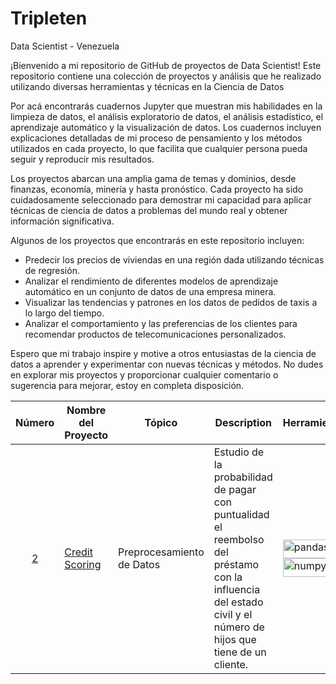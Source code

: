 # Tripleten


Data Scientist - Venezuela

¡Bienvenido a mi repositorio de GitHub de proyectos de Data Scientist! Este repositorio contiene una colección de proyectos y análisis que he realizado utilizando diversas herramientas y técnicas en la Ciencia de Datos

Por acá encontrarás cuadernos Jupyter que muestran mis habilidades en la limpieza de datos, el análisis exploratorio de datos, el análisis estadístico, el aprendizaje automático y la visualización de datos. Los cuadernos incluyen explicaciones detalladas de mi proceso de pensamiento y los métodos utilizados en cada proyecto, lo que facilita que cualquier persona pueda seguir y reproducir mis resultados.

Los proyectos abarcan una amplia gama de temas y dominios, desde finanzas, economía, minería y hasta pronóstico. Cada proyecto ha sido cuidadosamente seleccionado para demostrar mi capacidad para aplicar técnicas de ciencia de datos a problemas del mundo real y obtener información significativa.

Algunos de los proyectos que encontrarás en este repositorio incluyen:

* Predecir los precios de viviendas en una región dada utilizando técnicas de regresión.
* Analizar el rendimiento de diferentes modelos de aprendizaje automático en un conjunto de datos de una empresa minera.
* Visualizar las tendencias y patrones en los datos de pedidos de taxis a lo largo del tiempo.
* Analizar el comportamiento y las preferencias de los clientes para recomendar productos de telecomunicaciones personalizados.

Espero que mi trabajo inspire y motive a otros entusiastas de la ciencia de datos a aprender y experimentar con nuevas técnicas y métodos. No dudes en explorar mis proyectos y proporcionar cualquier comentario o sugerencia para mejorar, estoy en completa disposición.


| Número | Nombre del Proyecto | Tópico | Description | Herramientas |
| :---: | --- | --- | --- | --- |
| [2](https://github.com/Douglas94vzla/Tripleten-Projects/tree/main/2.%20An%C3%A1lisis%20del%20riesgo%20de%20incumplimiento%20de%20los%20prestatarios) | [Credit Scoring](https://github.com/Douglas94vzla/Tripleten-Projects/blob/main/2.%20An%C3%A1lisis%20del%20riesgo%20de%20incumplimiento%20de%20los%20prestatarios/2.%20An%C3%A1lisis%20del%20riesgo%20de%20incumplimiento%20de%20los%20prestatarios.ipynb)| Preprocesamiento de Datos |Estudio de la probabilidad de pagar con puntualidad el reembolso del préstamo con la influencia del estado civil y el número de hijos que tiene de un cliente. | <p align="left"> <a href="https://pandas.pydata.org/docs/user_guide/index.html" target="_blank" rel="noreferrer"> <img src="https://pandas.pydata.org/docs/_static/pandas.svg" alt="pandas" width="80" height="30"/> </a> <a href="https://numpy.org/doc/stable/user/index.html" target="_blank" rel="noreferrer"> <img src="https://numpy.org/doc/stable/_static/numpylogo.svg" alt="numpy" width="80" height="30"/> </a> </p> |
